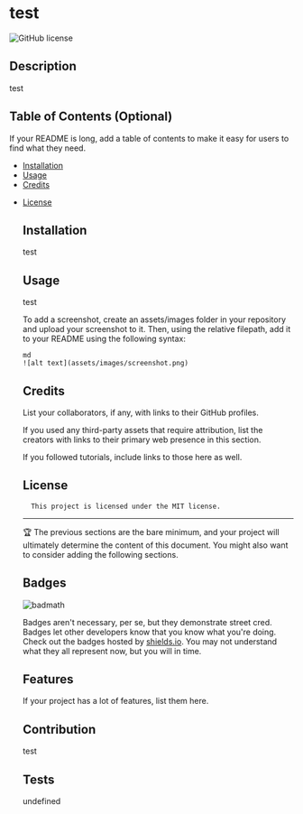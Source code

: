 # test
  ![GitHub license](https://img.shields.io/badge/license-MIT-blue.svg)
  ## Description
  
  test
  
  ## Table of Contents (Optional)
  
  If your README is long, add a table of contents to make it easy for users to find what they need.
  
  - [Installation](#installation)
  - [Usage](#usage)
  - [Credits](#credits)
  
* [License](#license)

  
  ## Installation
  
  test
  
  ## Usage
  
  test
  
  To add a screenshot, create an assets/images folder in your repository and upload your screenshot to it. Then, using the relative filepath, add it to your README using the following syntax:
  
      md
      ![alt text](assets/images/screenshot.png)
      
  
  ## Credits
  
  List your collaborators, if any, with links to their GitHub profiles.
  
  If you used any third-party assets that require attribution, list the creators with links to their primary web presence in this section.
  
  If you followed tutorials, include links to those here as well.
  
  ## License
        
        This project is licensed under the MIT license.


  ---

  🏆 The previous sections are the bare minimum, and your project will ultimately determine the content of this document. You might also want to consider adding the following sections.
  
  ## Badges
  
  ![badmath](https://img.shields.io/github/languages/top/lernantino/badmath)
  
  Badges aren't necessary, per se, but they demonstrate street cred. Badges let other developers know that you know what you're doing. Check out the badges hosted by [shields.io](https://shields.io/). You may not understand what they all represent now, but you will in time.
  
  ## Features
  
  If your project has a lot of features, list them here.
  
  ## Contribution
  
  test

  ## Tests
  
  undefined